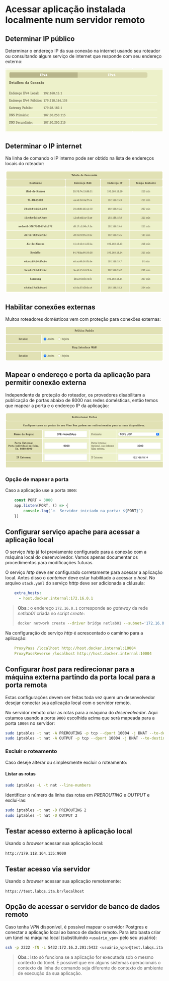 # Acessar aplicação instalada localmente num servidor remoto

## Determinar IP público

Determinar o endereço IP da sua conexão na internet usando seu roteador ou consultando algum serviço de internet que responde com seu endereço externo:

![Endereço IP público](./images/01-ip-address.png)

## Determinar o IP internet

Na linha de comando o IP interno pode ser obtido na lista de endereços locais do roteador:

![Endereço IP local](./images/04-local-network.png)

## Habilitar conexões externas

Muitos roteadores domésticos vem com proteção para conexões externas:

![Conexões externas](./images/02-enable-connections.png)

## Mapear o endereço e porta da aplicação para permitir conexão externa

Independente da proteção do roteador, os provedores disabilitam a publicação de portas abaixo de 8000 nas redes domésticas, então temos que mapear a porta e o endereço IP da aplicação:

![Mapear porta da aplicação](./images/03-route-port.png)

### Opção de mapear a porta

Caso a aplicação use a porta `3000`:

```javascript
    const PORT = 3000
    app.listen(PORT, () => {
        console.log(`🔥  Servidor iniciado na porta: ${PORT}`)
    })
```

## Configurar serviço apache para acessar a aplicação local

O serviço *http* já foi previamente configurado para a conexão com a máquina local do desenvolvedor. Vamos apenas documentar os procedimentos para modificações futuras.

O serviço *http* deve ser configurado corretamente para acessar a aplicação local. Antes disso o _container_ deve estar habilitado a acessar o _host_. No arquivo `stack.yaml` do serviço *htttp* deve ser adicionada a cláusula:

```yaml
    extra_hosts:
      - host.docker.internal:172.16.0.1
```

> **Obs**.: o endereço `172.16.0.1` corresponde ao _gateway_ da rede *netlab01* criada no script *create*:
> ```sh
> docker network create --driver bridge netlab01 --subnet='172.16.0.0/16'
> ```

Na configuração do serviço *http* é acrescentado o caminho para a aplicação:

```yaml
    ProxyPass /localhost http://host.docker.internal:10004
    ProxyPassReverse /localhost http://host.docker.internal:10004
```

## Configurar _host_ para redirecionar para a máquina externa partindo da porta local para a porta remota

Estas configurações devem ser feitas toda vez quem um desenvolvedor desejar conectar sua aplicação local com o servidor remoto.

No servidor remoto criar as rotas para a máquina do *desenvolvedor*. Aqui estamos usando a porta `9000` escolhida acima que será mapeada para a porta `10004` no servidor:

```sh
sudo iptables -t nat -A PREROUTING -p tcp --dport 10004 -j DNAT --to-destination 179.118.164.135:9000
sudo iptables -t nat -A OUTPUT -p tcp --dport 10004 -j DNAT --to-destination 179.118.164.135:9000
```

### Excluir o roteamento

Caso deseje alterar ou simplesmente excluir o roteamento:

#### Listar as rotas

```sh
sudo iptables -L -t nat --line-numbers
```

Identificar o número da linha das rotas em *PREROUTING* e *OUTPUT* e excluí-las:

```sh
sudo iptables -t nat -D PREROUTING 2
sudo iptables -t nat -D OUTPUT 2
```

## Testar acesso externo à aplicação local

Usando o _browser_ acessar sua aplicação local:

`http://179.118.164.135:9000`

## Testar acesso via servidor

Usando o _browser_ acessar sua aplicação remotamente:

`https://test.labqs.ita.br/localhost`

## Opção de acessar o servidor de banco de dados remoto

Caso tenha *VPN* disponível, é possível mapear o servidor Postgres e conectar a aplicação local ao banco de dados remoto. Para isto basta criar um túnel na máquina local (substituindo `<usuário_vpn>` pelo seu usuário):

```sh
ssh -p 2222 -fN -L 5432:172.16.2.201:5432 <usuário_vpn>@test.labqs.ita.br
```

> **Obs**.: Isto só funciona se a aplicação for executada sob o mesmo contexto do túnel. É possível que em alguns sistemas operacionais o contexto da linha de comando seja diferente do contexto do ambiente de execução da sua aplicação.